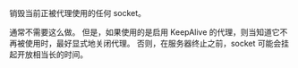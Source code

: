 <!-- YAML
added: v0.11.4
-->

销毁当前正被代理使用的任何 socket。

通常不需要这么做。
但是，如果使用的是启用 KeepAlive 的代理，则当知道它不再被使用时，最好显式地关闭代理。
否则，在服务器终止之前，socket 可能会挂起开放相当长的时间。

